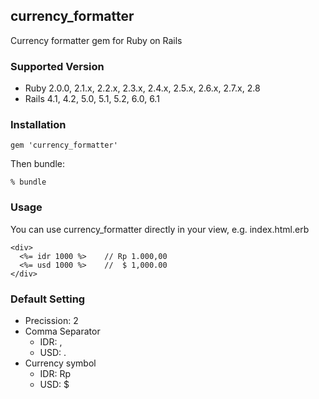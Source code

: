 ## currency_formatter
Currency formatter gem for Ruby on Rails

### Supported Version
* Ruby 2.0.0, 2.1.x, 2.2.x, 2.3.x, 2.4.x, 2.5.x, 2.6.x, 2.7.x, 2.8
* Rails 4.1, 4.2, 5.0, 5.1, 5.2, 6.0, 6.1

### Installation
```
gem 'currency_formatter'
```

Then bundle:
```
% bundle
```

### Usage
You can use currency_formatter directly in your view, e.g. index.html.erb
```
<div>
  <%= idr 1000 %>    // Rp 1.000,00
  <%= usd 1000 %>    //  $ 1,000.00
</div>
```

### Default Setting
* Precission: 2
* Comma Separator
  * IDR:   ,
  * USD:   .
* Currency symbol
  * IDR:   Rp
  * USD:   $

